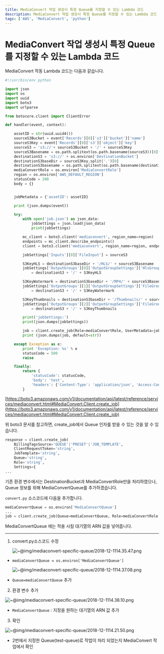 ```yaml
---
title: MediaConvert 작업 생성시 특정 Queue를 지정할 수 있는 Lambda 코드
description: MediaConvert 작업 생성시 특정 Queue를 지정할 수 있는 Lambda 코드
tags: ['AWS', 'MediaConvert', 'python']
---
```


# MediaConvert 작업 생성시 특정 Queue 를 지정할 수 있는 Lambda 코드

MediaConvert 작동 Lambda 코드는 다음과 같습니다.

```python
#!/usr/bin/env python

import json
import os
import uuid
import boto3
import urlparse

from botocore.client import ClientError

def handler(event, context):

    assetID = str(uuid.uuid4())
    sourceS3Bucket = event['Records'][0]['s3']['bucket']['name']
    sourceS3Key = event['Records'][0]['s3']['object']['key']
    sourceS3 = 's3://'+ sourceS3Bucket + '/' + sourceS3Key
    sourceS3Basename = os.path.splitext(os.path.basename(sourceS3))[0]
    destinationS3 = 's3://' + os.environ['DestinationBucket']
    destinationS3baseDir = sourceS3Key.split('.')[0]
    destinationS3basename = os.path.splitext(os.path.basename(destinationS3))[0]
    mediaConvertRole = os.environ['MediaConvertRole']
    region = os.environ['AWS_DEFAULT_REGION']
    statusCode = 200
    body = {}


    jobMetadata = {'assetID': assetID}

    print (json.dumps(event))

    try:
        with open('job.json') as json_data:
            jobSettings = json.load(json_data)
            print(jobSettings)

        mc_client = boto3.client('mediaconvert', region_name=region)
        endpoints = mc_client.describe_endpoints()
        client = boto3.client('mediaconvert', region_name=region, endpoint_url=endpoints['Endpoints'][0]['Url'], verify=False)

        jobSettings['Inputs'][0]['FileInput'] = sourceS3

        S3KeyHLS = destinationS3baseDir + '/HLS/' + sourceS3Basename
        jobSettings['OutputGroups'][0]['OutputGroupSettings']['HlsGroupSettings']['Destination'] \
            = destinationS3 + '/' + S3KeyHLS

        S3KeyWatermark = destinationS3baseDir + '/MP4/' + sourceS3Basename
        jobSettings['OutputGroups'][1]['OutputGroupSettings']['FileGroupSettings']['Destination'] \
            = destinationS3 + '/' + S3KeyWatermark

        S3KeyThumbnails = destinationS3baseDir + '/Thumbnails/' + sourceS3Basename
        jobSettings['OutputGroups'][2]['OutputGroupSettings']['FileGroupSettings']['Destination'] \
            = destinationS3 + '/' + S3KeyThumbnails

        print('jobSettings:')
        print(json.dumps(jobSettings))

        job = client.create_job(Role=mediaConvertRole, UserMetadata=jobMetadata, Settings=jobSettings)
        print (json.dumps(job, default=str))

    except Exception as e:
        print 'Exception: %s' % e
        statusCode = 500
        raise

    finally:
        return {
            'statusCode': statusCode,
            'body': 'test',
            'headers': {'Content-Type': 'application/json', 'Access-Control-Allow-Origin': '*'}
        }
```

[https://boto3.amazonaws.com/v1/documentation/api/latest/reference/services/mediaconvert.html#MediaConvert.Client.create_job](https://boto3.amazonaws.com/v1/documentation/api/latest/reference/services/mediaconvert.html#MediaConvert.Client.create_job)

위 boto3 문서를 참고하면, create_job에서 Queue 인자를 받을 수 있는 것을 알 수 있습니다.

```python
response = client.create_job(
    BillingTagsSource='QUEUE'|'PRESET'|'JOB_TEMPLATE',
    ClientRequestToken='string',
    JobTemplate='string',
    Queue='string',
    Role='string',
    Settings={
...
```

기존 환경 변수에서는 DestinationBucket과 MediaConvertRole만을 처리하였으나, Queue 정보를 위해 MediaConvertQueue를 추가하겠습니다.

`convert.py` 소스코드에 다음을 추가합니다.

```python
mediaConvertQueue = os.environ['MediaConvertQueue']
...
job = client.create_job(Queue=mediaConvertQueue, Role=mediaConvertRole, UserMetadata=jobMetadata, Settings=jobSettings)
```

MediaConvertQueue 에는 적용 시킬 대기열의 ARN 값을 넣어줍니다.

---

1.  convert.py소스코드 수정

    ![~@img/mediaconvert-specific-queue/2018-12-1114.35.47.png](~@img/mediaconvert-specific-queue/2018-12-1114.35.47.png)

- `mediaConvertQueue = os.environ['MediaConvertQueue']`

  ![~@img/mediaconvert-specific-queue/2018-12-1114.37.08.png](~@img/mediaconvert-specific-queue/2018-12-1114.37.08.png)

- `Queue=mediaConvertQueue` 추가

2. 환경 변수 추가

![~@img/mediaconvert-specific-queue/2018-12-1114.38.10.png](~@img/mediaconvert-specific-queue/2018-12-1114.38.10.png)

- `MediaConvertQueue` : 지정을 원하는 대기열의 ARN 값 추가

3. 확인

![~@img/mediaconvert-specific-queue/2018-12-1114.21.50.png](~@img/mediaconvert-specific-queue/2018-12-1114.21.50.png)

- 2번에서 지정한 Queue(test-queue)로 작업이 처리 되었는지 MediaConvert 작업에서 확인
